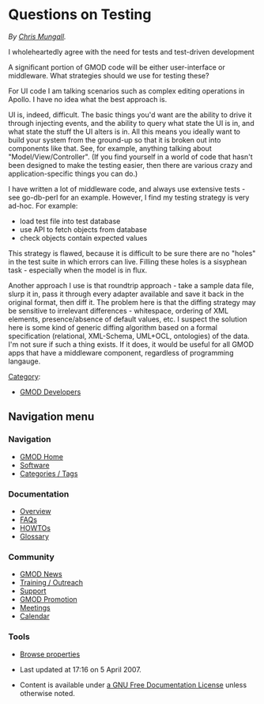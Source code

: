 



<span id="top"></span>




# <span dir="auto">Questions on Testing</span>









*By <a
href="http://gmod.org/mediawiki/index.php?title=Chris_Mungall&amp;action=edit&amp;redlink=1"
class="new" title="Chris Mungall (page does not exist)">Chris
Mungall</a>.*

I wholeheartedly agree with the need for tests and test-driven
development

A significant portion of GMOD code will be either user-interface or
middleware. What strategies should we use for testing these?

For UI code I am talking scenarios such as complex editing operations in
Apollo. I have no idea what the best approach is.

UI is, indeed, difficult. The basic things you'd want are the ability to
drive it through injecting events, and the ability to query what state
the UI is in, and what state the stuff the UI alters is in. All this
means you ideally want to build your system from the ground-up so that
it is broken out into components like that. See, for example, anything
talking about "Model/View/Controller". (If you find yourself in a world
of code that hasn't been designed to make the testing easier, then there
are various crazy and application-specific things you can do.)

I have written a lot of middleware code, and always use extensive
tests - see go-db-perl for an example. However, I find my testing
strategy is very ad-hoc. For example:

- load test file into test database
- use API to fetch objects from database
- check objects contain expected values

This strategy is flawed, because it is difficult to be sure there are no
"holes" in the test suite in which errors can live. Filling these holes
is a sisyphean task - especially when the model is in flux.

Another approach I use is that roundtrip approach - take a sample data
file, slurp it in, pass it through every adapter available and save it
back in the original format, then diff it. The problem here is that the
diffing strategy may be sensitive to irrelevant differences -
whitespace, ordering of XML elements, presence/absence of default
values, etc. I suspect the solution here is some kind of generic diffing
algorithm based on a formal specification (relational, XML-Schema,
UML+OCL, ontologies) of the data. I'm not sure if such a thing exists.
If it does, it would be useful for all GMOD apps that have a middleware
component, regardless of programming langauge.




[Category](Special%3ACategories "Special%3ACategories"):

- [GMOD Developers](Category%3AGMOD_Developers "Category%3AGMOD Developers")






## Navigation menu









### Navigation



- <span id="n-GMOD-Home">[GMOD Home](Main_Page)</span>
- <span id="n-Software">[Software](GMOD_Components)</span>
- <span id="n-Categories-.2F-Tags">[Categories /
  Tags](Categories)</span>




### Documentation



- <span id="n-Overview">[Overview](Overview)</span>
- <span id="n-FAQs">[FAQs](Category%3AFAQ)</span>
- <span id="n-HOWTOs">[HOWTOs](Category%3AHOWTO)</span>
- <span id="n-Glossary">[Glossary](Glossary)</span>




### Community



- <span id="n-GMOD-News">[GMOD News](GMOD_News)</span>
- <span id="n-Training-.2F-Outreach">[Training /
  Outreach](Training_and_Outreach)</span>
- <span id="n-Support">[Support](Support)</span>
- <span id="n-GMOD-Promotion">[GMOD Promotion](GMOD_Promotion)</span>
- <span id="n-Meetings">[Meetings](Meetings)</span>
- <span id="n-Calendar">[Calendar](Calendar)</span>




### Tools

- <span id="t-smwbrowselink"><a href="Special%253ABrowse/Questions_on_Testing" rel="smw-browse">Browse
  properties</a></span>



- <span id="footer-info-lastmod">Last updated at 17:16 on 5 April
  2007.</span>
<!-- - <span id="footer-info-viewcount">9,037 page views.</span> -->
- <span id="footer-info-copyright">Content is available under
  <a href="http://www.gnu.org/licenses/fdl-1.3.html" class="external"
  rel="nofollow">a GNU Free Documentation License</a> unless otherwise
  noted.</span>

<!-- -->



<!-- -->




